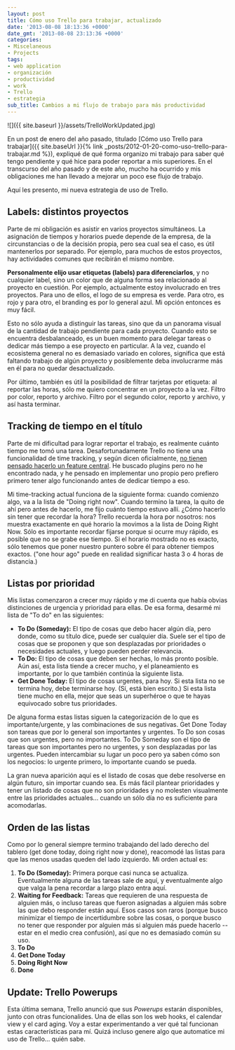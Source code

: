 ```yaml
---
layout: post
title: Cómo uso Trello para trabajar, actualizado
date: '2013-08-08 18:13:36 +0000'
date_gmt: '2013-08-08 23:13:36 +0000'
categories:
- Miscelaneous
- Projects
tags:
- web application
- organización
- productividad
- work
- Trello
- estrategia
sub_title: Cambios a mi flujo de trabajo para más productividad
---
```


![]({{ site.baseurl }}/assets/TrelloWorkUpdated.jpg)

En un post de enero del año pasado, titulado [Cómo uso Trello para trabajar]({{ site.baseUrl }}{% link _posts/2012-01-20-como-uso-trello-para-trabajar.md %}), expliqué de qué forma organizo mi trabajo para saber qué tengo pendiente y qué hice para poder reportar a mis superiores. En el transcurso del año pasado y de este año, mucho ha ocurrido y mis obligaciones me han llevado a mejorar un poco ese flujo de trabajo.

Aquí les presento, mi nueva estrategia de uso de Trello.

<!--more-->

## Labels: distintos proyectos

Parte de mi obligación es asistir en varios proyectos simultáneos. La asignación de tiempos y horarios puede depende de la empresa, de la circunstancias o de la decisión propia, pero sea cual sea el caso, es útil mantenerlos por separado. Por ejemplo, para muchos de estos proyectos, hay actividades comunes que recibirán el mismo nombre.

**Personalmente elijo usar etiquetas (labels) para diferenciarlos**, y no cualquier label, sino un color que de alguna forma sea relacionado al proyecto en cuestión. Por ejemplo, actualmente estoy involucrado en tres proyectos. Para uno de ellos, el logo de su empresa es verde. Para otro, es rojo y para otro, el branding es por lo general azul. Mi opción entonces es muy fácil.

Esto no sólo ayuda a distinguir las tareas, sino que da un panorama visual de la cantidad de trabajo pendiente para cada proyecto. Cuando esto se encuentra desbalanceado, es un buen momento para delegar tareas o dedicar más tiempo a ese proyecto en particular. A la vez, cuando el ecosistema general no es demasiado variado en colores, significa que está faltando trabajo de algún proyecto y posiblemente deba involucrarme más en él para no quedar desactualizado.

Por último, también es útil la posibilidad de filtrar tarjetas por etiqueta: al reportar las horas, sólo me quiero concentrar en un proyecto a la vez. Filtro por color, reporto y archivo. Filtro por el segundo color, reporto y archivo, y así hasta terminar.

## Tracking de tiempo en el título

Parte de mi dificultad para lograr reportar el trabajo, es realmente cuánto tiempo me tomó una tarea. Desafortunadamente Trello no tiene una funcionalidad de time tracking, y según dicen oficialmente, [no tienen pensado hacerlo un feature central](https://trello.com/c/9tX8CRNm/1054-time-tracking). He buscado plugins pero no he encontrado nada, y he pensado en implementar uno propio pero prefiero primero tener algo funcionando antes de dedicar tiempo a eso.

Mi time-tracking actual funciona de la siguiente forma: cuando comienzo algo, va a la lista de "Doing right now". Cuando termino la tarea, la quito de ahí pero antes de hacerlo, me fijo cuánto tiempo estuvo allí.  ¿Cómo hacerlo sin tener que recordar la hora? Trello recuerda la hora por nosotros: nos muestra exactamente en qué horario la movimos a la lista de Doing Right Now. Sólo es importante recordar fijarse porque si ocurre muy rápido, es posible que no se grabe ese tiempo. Si el horario mostrado no es exacto, sólo tenemos que poner nuestro puntero sobre él para obtener tiempos exactos. ("one hour ago" puede en realidad significar hasta 3 o 4 horas de distancia.)

## Listas por prioridad

Mis listas comenzaron a crecer muy rápido y me di cuenta que había obvias distinciones de urgencia y prioridad para ellas. De esa forma, desarmé mi lista de "To do" en las siguientes:

- **To Do (Someday):** El tipo de cosas que debo hacer algún día, pero donde, como su título dice, puede ser cualquier día. Suele ser el tipo de cosas que se proponen y que son desplazadas por prioridades o necesidades actuales, y luego pueden perder relevancia.
- **To Do:** El tipo de cosas que deben ser hechas, lo más pronto posible. Aún así, esta lista tiende a crecer mucho, y el planeamiento es importante, por lo que también continúa la siguiente lista.
- **Get Done Today:** El tipo de cosas urgentes, para hoy. Si esta lista no se termina hoy, debe terminarse hoy. (Sí, está bien escrito.) Si esta lista tiene mucho en ella, mejor que seas un superhéroe o que te hayas equivocado sobre tus prioridades.

De alguna forma estas listas siguen la categorización de lo que es importante/urgente, y las combinaciones de sus negativas. Get Done Today son tareas que por lo general son importantes y urgentes. To Do son cosas que son urgentes, pero no importantes. To Do Someday son el tipo de tareas que son importantes pero no urgentes, y son desplazadas por las urgentes. Pueden intercambiar su lugar un poco pero ya saben cómo son los negocios: lo urgente primero, lo importante cuando se pueda.

La gran nueva aparición aquí es el listado de cosas que debe resolverse en algún futuro, sin importar cuando sea. Es más fácil plantear prioridades y tener un listado de cosas que no son prioridades y no molesten visualmente entre las prioridades actuales... cuando un sólo día no es suficiente para acomodarlas.

## Orden de las listas

Como por lo general siempre termino trabajando del lado derecho del tablero (get done today, doing right now y done), reacomodé las listas para que las menos usadas queden del lado izquierdo. Mi orden actual es:

1. **To Do (Someday):** Primera porque casi nunca se actualiza. Eventualmente alguna de las tareas sale de aquí, y eventualmente algo que valga la pena recordar a largo plazo entra aquí.
1. **Waiting for Feedback:** Tareas que requieren de una respuesta de alguien más, o incluso tareas que fueron asignadas a alguien más sobre las que debo responder están aquí. Esos casos son raros (porque busco minimizar el tiempo de incertidumbre sobre las cosas, o porque busco no tener que responder por alguien más si alguien más puede hacerlo -- estar en el medio crea confusión), así que no es demasiado común su uso.
1. **To Do**
1. **Get Done Today**
1. **Doing Right Now**
1. **Done**

## Update: Trello Powerups

Esta última semana, Trello anunció que sus _Powerups_ estarán disponibles, junto con otras funcionalides. Una de ellas son los web hooks, el calendar view y el card aging. Voy a estar experimentando a ver qué tal funcionan estas características para mí. Quizá incluso genere algo que automatice mi uso de Trello... quién sabe.
